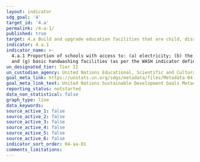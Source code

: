 ```yaml
---
layout: indicator
sdg_goal: '4'
target_id: '4.a'
permalink: /4-a-1/
published: true
target: 4.a Build and upgrade education facilities that are child, disability and gender sensitive and provide safe, non-violent, inclusive and effective learning environments for all
indicator: 4.a.1
indicator_name: >-
  4.a.1 Proportion of schools with access to: (a) electricity; (b) the Internet for pedagogical purposes; (c) computers for pedagogical purposes; (d) adapted infrastructure and materials for students with disabilities; (e) basic drinking water; (f) single-sex basic sanitation facilities;
  and (g) basic handwashing facilities (as per the WASH indicator definitions)
un_designated_tier: Tier II
un_custodian_agency: United Nations Educational, Scientific and Cultural Organization - Institute for Statistics (UNESCO-UIS)
goal_meta_link: https://unstats.un.org/sdgs/metadata/files/Metadata-04-0A-01.pdf
goal_meta_link_text: United Nations Sustainable Development Goals Metadata (PDF 222 KB)
reporting_status: notstarted
data_non_statistical: false
graph_type: line
data_keywords:  
source_active_1: false
source_active_2: false
source_active_3: false
source_active_4: false
source_active_5: false
source_active_6: false
indicator_sort_order: 04-aa-01
comments_limitations: 
---
```

